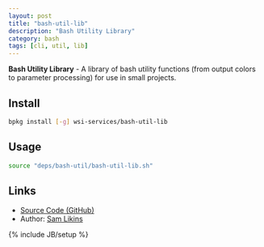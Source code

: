 ```yaml
---
layout: post
title: "bash-util-lib"
description: "Bash Utility Library"
category: bash
tags: [cli, util, lib]
---
```


**Bash Utility Library** - A library of bash utility functions (from output colors to parameter processing) for use in small projects.

## Install

```bash
bpkg install [-g] wsi-services/bash-util-lib
```

## Usage

```bash
source "deps/bash-util/bash-util-lib.sh"
```

## Links

* [Source Code (GitHub)](https://github.com/WSI-Services/bash-util-lib)
* Author: [Sam Likins](https://github.com/samlikins)

{% include JB/setup %}
